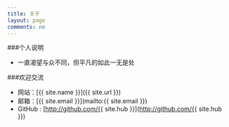 ```yaml
---
title: 关于
layout: page
comments: no
---
```


###个人说明

* 一直渴望与众不同，但平凡的如此一无是处

###欢迎交流

* 网站：[{{ site.name }}]({{ site.url }})
* 邮箱：[{{ site.email }}](mailto:{{ site.email }})
* GitHub : [http://github.com/{{ site.hub }}](http://github.com/{{ site.hub }})
